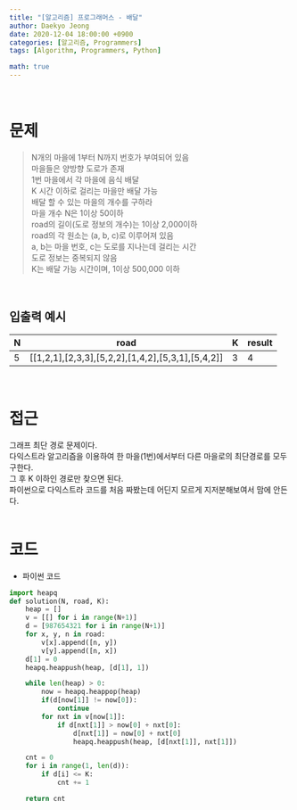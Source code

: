 ```yaml
---
title: "[알고리즘] 프로그래머스 - 배달"
author: Daekyo Jeong
date: 2020-12-04 18:00:00 +0900
categories: [알고리즘, Programmers]
tags: [Algorithm, Programmers, Python]

math: true
---
```



<br/>

# **문제**


> N개의 마을에 1부터 N까지 번호가 부여되어 있음   
> 마을들은 양방향 도로가 존재    
> 1번 마을에서 각 마을에 음식 배달    
> K 시간 이하로 걸리는 마을만 배달 가능    
> 배달 할 수 있는 마을의 개수를 구하라       
> 마을 개수 N은 1이상 50이하             
> road의 길이(도로 정보의 개수)는 1이상 2,000이하   
> road의 각 원소는 (a, b, c)로 이루어져 있음    
> a, b는 마을 번호, c는 도로를 지나는데 걸리는 시간       
> 도로 정보는 중복되지 않음     
> K는 배달 가능 시간이며, 1이상 500,000 이하    

<br/>

## **입출력 예시**

| N | road | K |result |    
|---|---------------------------------------------------|---|-------|   
| 5 | [[1,2,1],[2,3,3],[5,2,2],[1,4,2],[5,3,1],[5,4,2]] | 3 | 4     |   

<br/>

# **접근**

그래프 최단 경로 문제이다.    
다익스트라 알고리즘을 이용하여 한 마을(1번)에서부터 다른 마을로의 최단경로를 모두 구한다.    
그 후 K 이하인 경로만 찾으면 된다.    
파이썬으로 다익스트라 코드를 처음 짜봤는데 어딘지 모르게 지저분해보여서 맘에 안든다.    
<br/>

# **코드**

- 파이썬 코드   

```py
import heapq
def solution(N, road, K):
    heap = []
    v = [[] for i in range(N+1)]
    d = [987654321 for i in range(N+1)]
    for x, y, n in road:
        v[x].append([n, y])
        v[y].append([n, x])
    d[1] = 0
    heapq.heappush(heap, [d[1], 1])

    while len(heap) > 0:
        now = heapq.heappop(heap)
        if(d[now[1]] != now[0]):
            continue
        for nxt in v[now[1]]:
            if d[nxt[1]] > now[0] + nxt[0]:
                d[nxt[1]] = now[0] + nxt[0]
                heapq.heappush(heap, [d[nxt[1]], nxt[1]])

    cnt = 0
    for i in range(1, len(d)):
        if d[i] <= K:
            cnt += 1

    return cnt
```

<br/>
